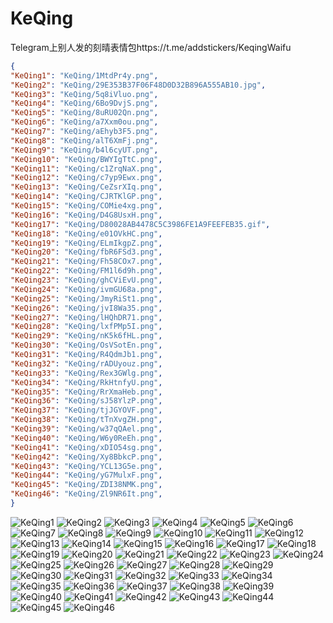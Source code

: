 # KeQing

Telegram上别人发的刻晴表情包https://t.me/addstickers/KeqingWaifu

```json
{
"KeQing1": "KeQing/1MtdPr4y.png",
"KeQing2": "KeQing/29E353B37F06F48D0D32B896A555AB10.jpg",
"KeQing3": "KeQing/5q8iVluo.png",
"KeQing4": "KeQing/6Bo9DvjS.png",
"KeQing5": "KeQing/8uRU02Qn.png",
"KeQing6": "KeQing/a7Xxm0ou.png",
"KeQing7": "KeQing/aEhyb3F5.png",
"KeQing8": "KeQing/alT6XmFj.png",
"KeQing9": "KeQing/b4l6cyUT.png",
"KeQing10": "KeQing/BWYIgTtC.png",
"KeQing11": "KeQing/c1ZrqNaX.png",
"KeQing12": "KeQing/c7yp9Ewx.png",
"KeQing13": "KeQing/CeZsrXIq.png",
"KeQing14": "KeQing/CJRTKlGP.png",
"KeQing15": "KeQing/COMie4xg.png",
"KeQing16": "KeQing/D4G8UsxH.png",
"KeQing17": "KeQing/D80028AB4478C5C3986FE1A9FEEFEB35.gif",
"KeQing18": "KeQing/e01OVkHC.png",
"KeQing19": "KeQing/ELmIkgpZ.png",
"KeQing20": "KeQing/fbR6FSd3.png",
"KeQing21": "KeQing/Fh58COx7.png",
"KeQing22": "KeQing/FM1l6d9h.png",
"KeQing23": "KeQing/ghCViEvU.png",
"KeQing24": "KeQing/ivmGU68a.png",
"KeQing25": "KeQing/JmyRiSt1.png",
"KeQing26": "KeQing/jvI8Wa35.png",
"KeQing27": "KeQing/lHQhDR71.png",
"KeQing28": "KeQing/lxfPMp5I.png",
"KeQing29": "KeQing/nK5k6fHL.png",
"KeQing30": "KeQing/OsVSotEn.png",
"KeQing31": "KeQing/R4QdmJb1.png",
"KeQing32": "KeQing/rADUyouz.png",
"KeQing33": "KeQing/Rex3GWlg.png",
"KeQing34": "KeQing/RkHtnfyU.png",
"KeQing35": "KeQing/RrXmaHeb.png",
"KeQing36": "KeQing/sJ58YlzP.png",
"KeQing37": "KeQing/tjJGYOVF.png",
"KeQing38": "KeQing/tTnXvgZH.png",
"KeQing39": "KeQing/w37qQAel.png",
"KeQing40": "KeQing/W6y0ReEh.png",
"KeQing41": "KeQing/xDIO54sg.png",
"KeQing42": "KeQing/Xy8BbkcP.png",
"KeQing43": "KeQing/YCL13G5e.png",
"KeQing44": "KeQing/yG7MulxF.png",
"KeQing45": "KeQing/ZDI38NMK.png",
"KeQing46": "KeQing/Zl9NR6It.png",
}
```
![KeQing1](https://valinecdn.bili33.top/KeQing/1MtdPr4y.png)
![KeQing2](https://valinecdn.bili33.top/KeQing/29E353B37F06F48D0D32B896A555AB10.jpg)
![KeQing3](https://valinecdn.bili33.top/KeQing/5q8iVluo.png)
![KeQing4](https://valinecdn.bili33.top/KeQing/6Bo9DvjS.png)
![KeQing5](https://valinecdn.bili33.top/KeQing/8uRU02Qn.png)
![KeQing6](https://valinecdn.bili33.top/KeQing/a7Xxm0ou.png)
![KeQing7](https://valinecdn.bili33.top/KeQing/aEhyb3F5.png)
![KeQing8](https://valinecdn.bili33.top/KeQing/alT6XmFj.png)
![KeQing9](https://valinecdn.bili33.top/KeQing/b4l6cyUT.png)
![KeQing10](https://valinecdn.bili33.top/KeQing/BWYIgTtC.png)
![KeQing11](https://valinecdn.bili33.top/KeQing/c1ZrqNaX.png)
![KeQing12](https://valinecdn.bili33.top/KeQing/c7yp9Ewx.png)
![KeQing13](https://valinecdn.bili33.top/KeQing/CeZsrXIq.png)
![KeQing14](https://valinecdn.bili33.top/KeQing/CJRTKlGP.png)
![KeQing15](https://valinecdn.bili33.top/KeQing/COMie4xg.png)
![KeQing16](https://valinecdn.bili33.top/KeQing/D4G8UsxH.png)
![KeQing17](https://valinecdn.bili33.top/KeQing/D80028AB4478C5C3986FE1A9FEEFEB35.gif)
![KeQing18](https://valinecdn.bili33.top/KeQing/e01OVkHC.png)
![KeQing19](https://valinecdn.bili33.top/KeQing/ELmIkgpZ.png)
![KeQing20](https://valinecdn.bili33.top/KeQing/fbR6FSd3.png)
![KeQing21](https://valinecdn.bili33.top/KeQing/Fh58COx7.png)
![KeQing22](https://valinecdn.bili33.top/KeQing/FM1l6d9h.png)
![KeQing23](https://valinecdn.bili33.top/KeQing/ghCViEvU.png)
![KeQing24](https://valinecdn.bili33.top/KeQing/ivmGU68a.png)
![KeQing25](https://valinecdn.bili33.top/KeQing/JmyRiSt1.png)
![KeQing26](https://valinecdn.bili33.top/KeQing/jvI8Wa35.png)
![KeQing27](https://valinecdn.bili33.top/KeQing/lHQhDR71.png)
![KeQing28](https://valinecdn.bili33.top/KeQing/lxfPMp5I.png)
![KeQing29](https://valinecdn.bili33.top/KeQing/nK5k6fHL.png)
![KeQing30](https://valinecdn.bili33.top/KeQing/OsVSotEn.png)
![KeQing31](https://valinecdn.bili33.top/KeQing/R4QdmJb1.png)
![KeQing32](https://valinecdn.bili33.top/KeQing/rADUyouz.png)
![KeQing33](https://valinecdn.bili33.top/KeQing/Rex3GWlg.png)
![KeQing34](https://valinecdn.bili33.top/KeQing/RkHtnfyU.png)
![KeQing35](https://valinecdn.bili33.top/KeQing/RrXmaHeb.png)
![KeQing36](https://valinecdn.bili33.top/KeQing/sJ58YlzP.png)
![KeQing37](https://valinecdn.bili33.top/KeQing/tjJGYOVF.png)
![KeQing38](https://valinecdn.bili33.top/KeQing/tTnXvgZH.png)
![KeQing39](https://valinecdn.bili33.top/KeQing/w37qQAel.png)
![KeQing40](https://valinecdn.bili33.top/KeQing/W6y0ReEh.png)
![KeQing41](https://valinecdn.bili33.top/KeQing/xDIO54sg.png)
![KeQing42](https://valinecdn.bili33.top/KeQing/Xy8BbkcP.png)
![KeQing43](https://valinecdn.bili33.top/KeQing/YCL13G5e.png)
![KeQing44](https://valinecdn.bili33.top/KeQing/yG7MulxF.png)
![KeQing45](https://valinecdn.bili33.top/KeQing/ZDI38NMK.png)
![KeQing46](https://valinecdn.bili33.top/KeQing/Zl9NR6It.png)